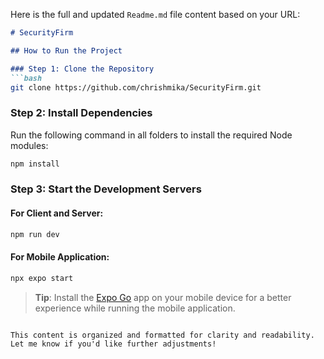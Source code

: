 Here is the full and updated `Readme.md` file content based on your URL:

```markdown
# SecurityFirm

## How to Run the Project

### Step 1: Clone the Repository
```bash
git clone https://github.com/chrishmika/SecurityFirm.git
```

### Step 2: Install Dependencies
Run the following command in all folders to install the required Node modules:
```bash
npm install
```

### Step 3: Start the Development Servers
#### For Client and Server:
```bash
npm run dev
```

#### For Mobile Application:
```bash
npx expo start
```

> **Tip**: Install the [Expo Go](https://expo.dev/client) app on your mobile device for a better experience while running the mobile application.
``` 

This content is organized and formatted for clarity and readability. Let me know if you'd like further adjustments!
